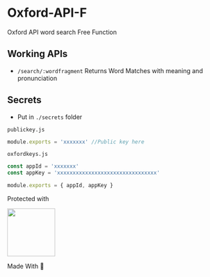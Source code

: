 # Oxford-API-F

Oxford API word search Free Function

## Working APIs

- `/search/:wordfragment` Returns Word Matches with meaning and pronunciation

## Secrets

- Put in `./secrets` folder

`publickey.js`

```javascript
module.exports = 'xxxxxxx' //Public key here
```

`oxfordkeys.js`

```javascript
const appId = 'xxxxxxx'
const appKey = 'xxxxxxxxxxxxxxxxxxxxxxxxxxxxxxxx'

module.exports = { appId, appKey }
```

Protected with

<img src="https://jwt.io/assets/logo.svg" width="110">

Made With 💖
